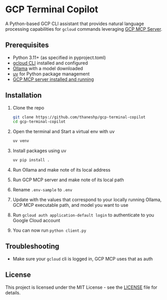 # GCP Terminal Copilot

A Python-based GCP CLI assistant that provides natural language processing capabilities for `gcloud` commands leveraging [GCP MCP Server](https://github.com/eniayomi/gcp-mcp).

## Prerequisites

- Python 3.11+ (as specified in pyproject.toml)
- [gcloud CLI](https://cloud.google.com/sdk/docs/install) installed and configured
- [Ollama](https://ollama.com) with a model downloaded
- [uv](https://github.com/astral-sh/uv) for Python package management
- [GCP MCP server installed and running](https://github.com/eniayomi/gcp-mcp)

## Installation

1. Clone the repo

    ```bash
    git clone https://github.com/thaneshp/gcp-terminal-copilot
    cd gcp-terminal-copilot
    ```

1. Open the terminal and Start a virtual env with uv

    ```bash
    uv venv
    ```

1. Install packages using uv

    ```bash
    uv pip install .
    ```

1. Run Ollama and make note of its local address
1. Run GCP MCP server and make note of its local path
1. Rename `.env-sample` to `.env`
1. Update with the values that correspond to your locally running Ollama, GCP MCP executable path, and model you want to use
1. Run `gcloud auth application-default login` to authenticate to you Google Cloud account
1. You can now run `python client.py`

## Troubleshooting

- Make sure your `gcloud` cli is logged in, GCP MCP uses that as auth

## License

This project is licensed under the MIT License - see the [LICENSE](LICENSE) file for details.
